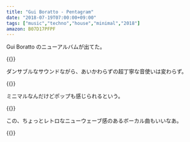 ```yaml
---
title: "Gui Boratto - Pentagram"
date: "2018-07-19T07:00:00+09:00"
tags: ["music","techno","house","minimal","2018"]
amazon: B07D17PFPF
---
```


Gui Boratto のニューアルバムが出てた。

{{<youtube src="50Ii3GGiuRQ" title="Gui Boratto - Forgive Me">}}

ダンサブルなサウンドながら、あいかわらずの超丁寧な音使いは変わらず。

{{<youtube src="wpqfN06yRBc" title="Gui Boratto feat. B.T. - Hallucination">}}

ミニマルなんだけどポップも感じられるという。

{{<youtube src="ikfqLf1_TsQ" title="Gui Boratto feat. Nathan Berger - The Phoenix">}}

この、ちょっとレトロなニューウェーブ感のあるボーカル曲もいいなあ。

{{<amazon asin="B07D17PFPF" title="Gui Boratto - Pentagram">}}

